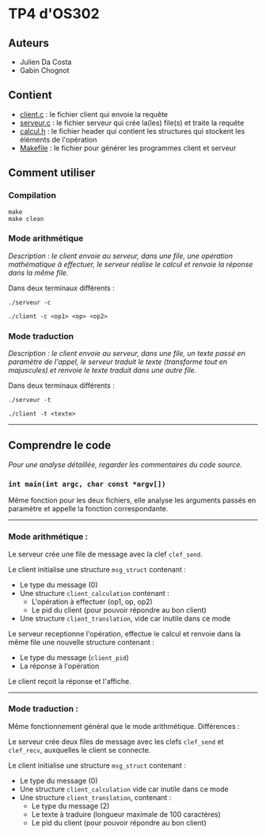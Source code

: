 # TP4 d'OS302

## Auteurs
* Julien Da Costa
* Gabin Chognot

## Contient
* [client.c](client.c) : le fichier client qui envoie la requête
* [serveur.c](serveur.c) : le fichier serveur qui crée la(les) file(s) et traite la requête
* [calcul.h](calcul.h) : le fichier header qui contient les structures qui stockent les éléments de l'opération
* [Makefile](Makefile) : le fichier pour générer les programmes client et serveur

## Comment utiliser
### Compilation
```
make 
make clean
```

### Mode arithmétique 
*Description : le client envoie au serveur, dans une file, une opération mathématique à effectuer, le serveur réalise le calcul et renvoie la réponse dans la même file.*

Dans deux terminaux différents :
```
./serveur -c

./client -c <op1> <op> <op2>
```

### Mode traduction 
*Description : le client envoie au serveur, dans une file, un texte passé en paramètre de l'appel, le serveur traduit le texte (transforme tout en majuscules) et renvoie le texte traduit dans une autre file.*

Dans deux terminaux différents :
```
./serveur -t

./client -t <texte>
```
---
## Comprendre le code
*Pour une analyse détaillée, regarder les commentaires du code source.*

### `int main(int argc, char const *argv[])`
Même fonction pour les deux fichiers, elle analyse les arguments passés en paramètre et appelle la fonction correspondante.

---
### Mode arithmétique :
Le serveur crée une file de message avec la clef `clef_send`. 

Le client initialise une structure `msg_struct` contenant : 
* Le type du message (0)
* Une structure `client_calculation` contenant :
    * L'opération à effectuer (op1, op, op2)
    * Le pid du client (pour pouvoir répondre au bon client)
* Une structure `client_translation`, vide car inutile dans ce mode

Le serveur receptionne l'opération, effectue le calcul et renvoie dans la même file une nouvelle structure contenant :
* Le type du message (`client_pid`)
* La réponse à l'opération

Le client reçoit la réponse et l'affiche.

---
### Mode traduction :
Même fonctionnement général que le mode arithmétique. Différences : 

Le serveur crée deux files de message avec les clefs `clef_send` et `clef_recv`, auxquelles le client se connecte. 

Le client initialise une structure `msg_struct` contenant : 
* Le type du message (0)
* Une structure `client_calculation` vide car inutile dans ce mode
* Une structure `client_translation`, contenant :
    * Le type du message (2)
    * Le texte à traduire (longueur maximale de 100 caractères)
    * Le pid du client (pour pouvoir répondre au bon client)

